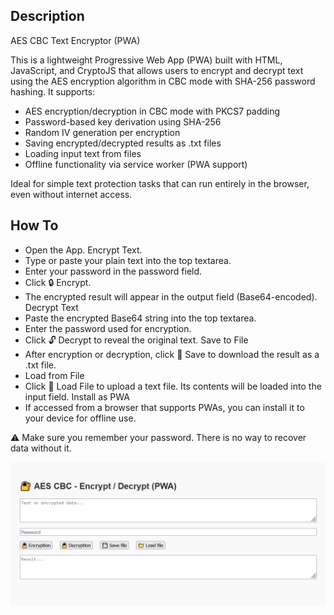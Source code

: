 ## Description ##

AES CBC Text Encryptor (PWA)

This is a lightweight Progressive Web App (PWA) built with HTML, JavaScript, and CryptoJS that allows users to encrypt and decrypt text using the AES encryption algorithm in CBC mode with SHA-256 password hashing. It supports:

*    AES encryption/decryption in CBC mode with PKCS7 padding
*   Password-based key derivation using SHA-256
*    Random IV generation per encryption
*   Saving encrypted/decrypted results as .txt files
*    Loading input text from files
*    Offline functionality via service worker (PWA support)

Ideal for simple text protection tasks that can run entirely in the browser, even without internet access.

## How To ##

* Open the App.
Encrypt Text. 
* Type or paste your plain text into the top textarea.
* Enter your password in the password field.
* Click 🔒 Encrypt.
* The encrypted result will appear in the output field (Base64-encoded).
Decrypt Text
* Paste the encrypted Base64 string into the top textarea.
* Enter the password used for encryption.
* Click 🔓 Decrypt to reveal the original text.
Save to File
* After encryption or decryption, click 💾 Save to download the result as a .txt file.
* Load from File
* Click 📁 Load File to upload a text file. Its contents will be loaded into the input field.
Install as PWA
* If accessed from a browser that supports PWAs, you can install it to your device for offline use.

⚠️ Make sure you remember your password. There is no way to recover data without it.

![Alt Text](screenshot/screen.jpg)